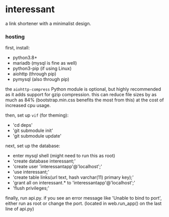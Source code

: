 # interessant

a link shortener with a minimalist design.

### hosting

first, install:
- python3.8+
- mariadb (mysql is fine as well)
- python3-pip (if using Linux)
- aiohttp (through pip)
- pymysql (also through pip)

the `aiohttp-compress` Python module is optional, but highly recommended as it adds support for gzip compression.
this can reduce file sizes by as much as 84% (bootstrap.min.css benefits the most from this) at the cost of increased cpu usage.

then, set up `vif` (for theming):
- 'cd deps'
- 'git submodule init'
- 'git submodule update'

next, set up the database:
- enter mysql shell (might need to run this as root)
- 'create database interessant;'
- 'create user 'interessantapp'@'localhost';'
- 'use interessant;'
- 'create table links(url text, hash varchar(11) primary key);'
- 'grant all on interessant.* to 'interessantapp'@'localhost';'
- 'flush privileges;'

finally, run api.py.
if you see an error message like 'Unable to bind to port', either run as root or change the port. (located in web.run_app() on the last line of api.py) 
